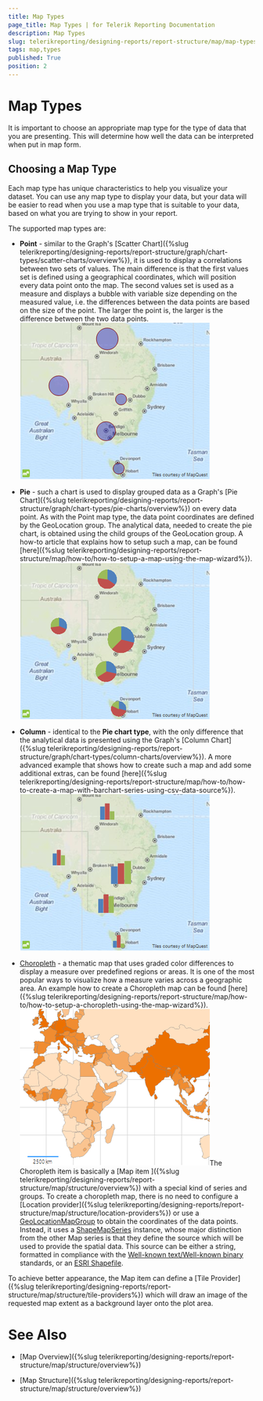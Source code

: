 ```yaml
---
title: Map Types
page_title: Map Types | for Telerik Reporting Documentation
description: Map Types
slug: telerikreporting/designing-reports/report-structure/map/map-types
tags: map,types
published: True
position: 2
---
```


# Map Types



It is important to choose an appropriate map type for the type of data that you are presenting. This will determine how well the data can be interpreted when put in map form.

## Choosing a Map Type

Each map type has unique characteristics to help you visualize your dataset. You can use any map type to           display your data, but your data will be easier to read when you use a map type that is suitable to your data,           based on what you are trying to show in your report.         

The supported map types are:         

* __Point__ - similar to the Graph's [Scatter Chart]({%slug telerikreporting/designing-reports/report-structure/graph/chart-types/scatter-charts/overview%}),               it is used to display a correlations between two sets of values.               The main difference is that the first values set is defined using a geographical coordinates, which will position every data point onto the map.               The second values set is used as a measure and displays a bubble with variable size depending on the measured value, i.e.                the differences between the data points are based on the size of the point. The larger the point is,                the larger is the difference between the two data points.               
  ![Map Point Chart](images/Map/MapPointChart.png)

* __Pie__ - such a chart is used to display grouped data as a Graph's               [Pie Chart]({%slug telerikreporting/designing-reports/report-structure/graph/chart-types/pie-charts/overview%}) on every data point. As with the Point map type, the data point               coordinates are defined by the GeoLocation group. The analytical data, needed to create the pie chart, is obtained using the child groups               of the GeoLocation group. A how-to article that explains how to setup such a map, can be found               [here]({%slug telerikreporting/designing-reports/report-structure/map/how-to/how-to-setup-a-map-using-the-map-wizard%}).               
  ![Map Pie Chart](images/Map/MapPieChart.png)

* __Column__ - identical to the __Pie chart type__, with the only difference that the analytical               data is presented using the Graph's [Column Chart]({%slug telerikreporting/designing-reports/report-structure/graph/chart-types/column-charts/overview%}). A more advanced example               that shows how to create such a map and add some additional extras, can be found               [here]({%slug telerikreporting/designing-reports/report-structure/map/how-to/how-to-create-a-map-with-barchart-series-using-csv-data-source%}).               
  ![Map Column Chart](images/Map/MapColumnChart.png)

* [Choropleth](http://en.wikipedia.org/wiki/Choropleth_map)                - a thematic map that uses graded color differences to display a               measure over predefined regions or areas. It is one of the most popular ways to visualize how a measure varies across               a geographic area. An example how to create a Choropleth map can be found                [here]({%slug telerikreporting/designing-reports/report-structure/map/how-to/how-to-setup-a-choropleth-using-the-map-wizard%}).             
  ![Choropleth Chart Type](images/Map/Choropleth/Choropleth_ChartType.png)The Choropleth item is basically a [Map item ]({%slug telerikreporting/designing-reports/report-structure/map/structure/overview%}) with a special kind of series and groups.               To create a choropleth map, there is no need to configure a [Location provider]({%slug telerikreporting/designing-reports/report-structure/map/structure/location-providers%})               or use a [GeoLocationMapGroup](/reporting/api/Telerik.Reporting.GeoLocationMapGroup) to obtain the coordinates of the data points.               Instead, it uses a [ShapeMapSeries](/reporting/api/Telerik.Reporting.ShapeMapSeries) instance, whose major distinction from the               other Map series is that they define the source which will be used to provide the spatial data. This source can be either a string, formatted               in compliance with the               [Well-known text/Well-known binary](http://en.wikipedia.org/wiki/Well-known_text)               standards, or an               [ESRI Shapefile](http://en.wikipedia.org/wiki/Shapefile).             



To achieve better appearance, the Map item can define a [Tile Provider]({%slug telerikreporting/designing-reports/report-structure/map/structure/tile-providers%}) which will           draw an image of the requested map extent as a background layer onto the plot area.         

# See Also


 * [Map Overview]({%slug telerikreporting/designing-reports/report-structure/map/structure/overview%})

 * [Map Structure]({%slug telerikreporting/designing-reports/report-structure/map/structure/overview%})
